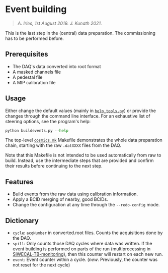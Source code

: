 # Event building

> _A. Irles, 1st August 2019. J. Kunath 2021._

This is the last step in the (central) data preparation.
The commissioning has to be performed before.


## Prerequisites

- The DAQ's data converted into root format
- A masked channels file
- A pedestal file
- A MIP calibration file

## Usage

Either change the default values (mainly in [`help_tools.py`](./help_tools.py))
or provide the changes through the command line interface.
For an exhaustive list of steering options, see the program's help:

```python
python buildevents.py --help
```

The top-level [`cosmics.mk`](../cosmics.mk) Makefile demonstrates the whole data preparation chain,
starting with the raw `.datXXXX` files from the DAQ.

Note that this Makefile is not intended to be used automatically from raw to build.
Instead, use the intermediate steps that are provided and confirm their results
before continuing to the next step.

## Features

- Build events from the raw data using calibration information.
- Apply a BCID merging of nearby, good BCIDs.
- Change the configuration at any time through the `--redo-config` mode.

## Dictionary

- `cycle`: `acqNumber` in converted.root files. Counts the acquisitions done by the DAQ.
- `spill`: Only counts those DAQ cycles where data was written.
  If the event building is performed on parts of the run
  (multiprocessing in [SiWECAL-TB-monitoring](https://github.com/SiWECAL-TestBeam/SiWECAL-TB-monitoring)),
  then this counter will restart on each new run.
- `event`: Event counter within a cycle.
  (_new_. Previously, the counter was not reset for the next cycle)
